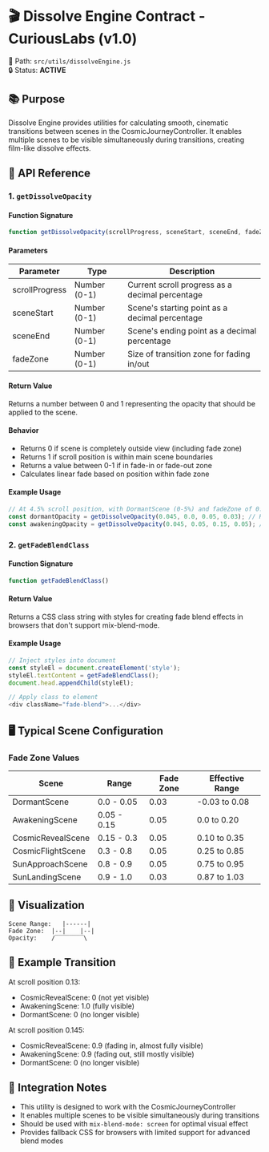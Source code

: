 # 🎬 Dissolve Engine Contract - CuriousLabs (v1.0)

📍 Path: `src/utils/dissolveEngine.js`  
🔒 Status: **ACTIVE**

## 📚 Purpose
Dissolve Engine provides utilities for calculating smooth, cinematic transitions between scenes in the CosmicJourneyController. It enables multiple scenes to be visible simultaneously during transitions, creating film-like dissolve effects.

## 🧩 API Reference

### 1. `getDissolveOpacity`

#### Function Signature
```js
function getDissolveOpacity(scrollProgress, sceneStart, sceneEnd, fadeZone)
```

#### Parameters
| Parameter | Type | Description |
|-----------|------|-------------|
| scrollProgress | Number (0-1) | Current scroll progress as a decimal percentage |
| sceneStart | Number (0-1) | Scene's starting point as a decimal percentage |
| sceneEnd | Number (0-1) | Scene's ending point as a decimal percentage |
| fadeZone | Number (0-1) | Size of transition zone for fading in/out |

#### Return Value
Returns a number between 0 and 1 representing the opacity that should be applied to the scene.

#### Behavior
- Returns 0 if scene is completely outside view (including fade zone)
- Returns 1 if scroll position is within main scene boundaries
- Returns a value between 0-1 if in fade-in or fade-out zone
- Calculates linear fade based on position within fade zone

#### Example Usage
```js
// At 4.5% scroll position, with DormantScene (0-5%) and fadeZone of 0.03
const dormantOpacity = getDissolveOpacity(0.045, 0.0, 0.05, 0.03); // Returns 1.0
const awakeningOpacity = getDissolveOpacity(0.045, 0.05, 0.15, 0.05); // Returns partial opacity
```

### 2. `getFadeBlendClass`

#### Function Signature
```js
function getFadeBlendClass()
```

#### Return Value
Returns a CSS class string with styles for creating fade blend effects in browsers that don't support mix-blend-mode.

#### Example Usage
```js
// Inject styles into document
const styleEl = document.createElement('style');
styleEl.textContent = getFadeBlendClass();
document.head.appendChild(styleEl);

// Apply class to element
<div className="fade-blend">...</div>
```

## 🖥️ Typical Scene Configuration

### Fade Zone Values
| Scene | Range | Fade Zone | Effective Range |
|-------|-------|-----------|----------------|
| DormantScene | 0.0 - 0.05 | 0.03 | -0.03 to 0.08 |
| AwakeningScene | 0.05 - 0.15 | 0.05 | 0.0 to 0.20 |
| CosmicRevealScene | 0.15 - 0.3 | 0.05 | 0.10 to 0.35 |
| CosmicFlightScene | 0.3 - 0.8 | 0.05 | 0.25 to 0.85 |
| SunApproachScene | 0.8 - 0.9 | 0.05 | 0.75 to 0.95 |
| SunLandingScene | 0.9 - 1.0 | 0.03 | 0.87 to 1.03 |

## 🧮 Visualization
```
Scene Range:   |------|
Fade Zone:  |--|    |--|
Opacity:    /‾‾‾‾‾‾‾‾\
```

## 🔄 Example Transition
At scroll position 0.13:
- CosmicRevealScene: 0 (not yet visible)
- AwakeningScene: 1.0 (fully visible)
- DormantScene: 0 (no longer visible)

At scroll position 0.145:
- CosmicRevealScene: 0.9 (fading in, almost fully visible)
- AwakeningScene: 0.9 (fading out, still mostly visible)
- DormantScene: 0 (no longer visible)

## 🧠 Integration Notes
- This utility is designed to work with the CosmicJourneyController
- It enables multiple scenes to be visible simultaneously during transitions
- Should be used with `mix-blend-mode: screen` for optimal visual effect
- Provides fallback CSS for browsers with limited support for advanced blend modes 